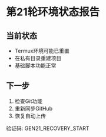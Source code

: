 # 第21轮环境状态报告

## 当前状态
- Termux环境可能已重置
- 在私有目录重建项目
- 基础脚本功能正常

## 下一步
1. 检查Git功能
2. 重新同步GitHub
3. 恢复自动上传

验证码: GEN21_RECOVERY_START
